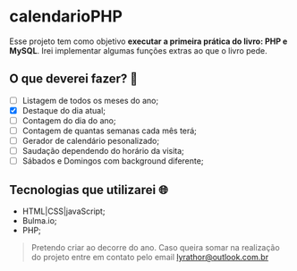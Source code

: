 # calendarioPHP

Esse projeto tem como objetivo **executar a primeira prática do livro: PHP e MySQL**. Irei implementar algumas funções extras ao que o livro pede.

## O que deverei fazer? 📓
- [ ] Listagem de todos os meses do ano;
- [x] Destaque do dia atual;
- [ ] Contagem do dia do ano;
- [ ] Contagem de quantas semanas cada mês terá;
- [ ] Gerador de calendário pesonalizado;
- [ ] Saudação dependendo do horário da visita;
- [ ] Sábados e Domingos com background diferente;

## Tecnologias que utilizarei 🌐

- HTML|CSS|javaScript;
- Bulma.io;
- PHP;
  

> Pretendo criar ao decorre do ano. Caso queira somar na realização do projeto entre em contato pelo email lyrathor@outlook.com.br

